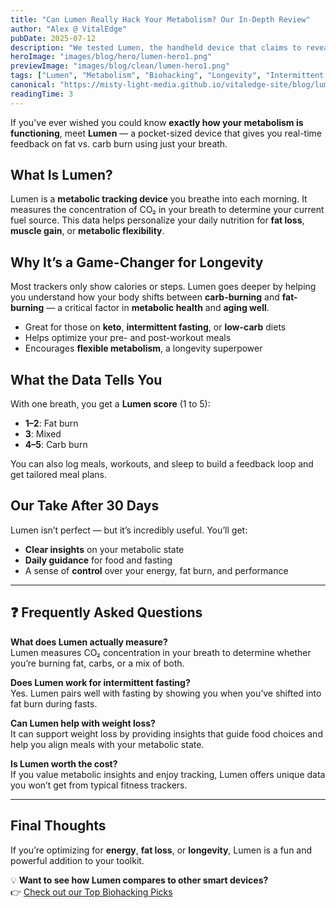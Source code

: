 ```yaml
---
title: "Can Lumen Really Hack Your Metabolism? Our In-Depth Review"
author: "Alex @ VitalEdge"
pubDate: 2025-07-12
description: "We tested Lumen, the handheld device that claims to reveal whether you're burning fat or carbs. Here’s what we discovered."
heroImage: "images/blog/hero/lumen-hero1.png"
previewImage: "images/blog/clean/lumen-hero1.png"
tags: ["Lumen", "Metabolism", "Biohacking", "Longevity", "Intermittent Fasting"]
canonical: "https://misty-light-media.github.io/vitaledge-site/blog/lumen-review"
readingTime: 3
---
```


If you've ever wished you could know **exactly how your metabolism is functioning**, meet **Lumen** — a pocket-sized device that gives you real-time feedback on fat vs. carb burn using just your breath.

## What Is Lumen?

Lumen is a **metabolic tracking device** you breathe into each morning. It measures the concentration of CO₂ in your breath to determine your current fuel source. This data helps personalize your daily nutrition for **fat loss**, **muscle gain**, or **metabolic flexibility**.

## Why It’s a Game-Changer for Longevity

Most trackers only show calories or steps. Lumen goes deeper by helping you understand how your body shifts between **carb-burning** and **fat-burning** — a critical factor in **metabolic health** and **aging well**.

- Great for those on **keto**, **intermittent fasting**, or **low-carb** diets  
- Helps optimize your pre- and post-workout meals  
- Encourages **flexible metabolism**, a longevity superpower  

## What the Data Tells You

With one breath, you get a **Lumen score** (1 to 5):

- **1–2**: Fat burn  
- **3**: Mixed  
- **4–5**: Carb burn  

You can also log meals, workouts, and sleep to build a feedback loop and get tailored meal plans.

## Our Take After 30 Days

Lumen isn’t perfect — but it’s incredibly useful. You’ll get:

- **Clear insights** on your metabolic state  
- **Daily guidance** for food and fasting  
- A sense of **control** over your energy, fat burn, and performance  

---

## ❓ Frequently Asked Questions

**What does Lumen actually measure?**  
Lumen measures CO₂ concentration in your breath to determine whether you’re burning fat, carbs, or a mix of both.

**Does Lumen work for intermittent fasting?**  
Yes. Lumen pairs well with fasting by showing you when you’ve shifted into fat burn during fasts.

**Can Lumen help with weight loss?**  
It can support weight loss by providing insights that guide food choices and help you align meals with your metabolic state.

**Is Lumen worth the cost?**  
If you value metabolic insights and enjoy tracking, Lumen offers unique data you won’t get from typical fitness trackers.

---

## Final Thoughts

If you’re optimizing for **energy**, **fat loss**, or **longevity**, Lumen is a fun and powerful addition to your toolkit.

💡 **Want to see how Lumen compares to other smart devices?**  
👉 [Check out our Top Biohacking Picks](../top-products)
